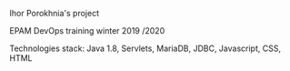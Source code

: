 Ihor Porokhnia's project





EPAM DevOps  training winter 2019 /2020

Technologies stack: Java 1.8, Servlets, MariaDB, JDBC, Javascript, CSS, HTML
